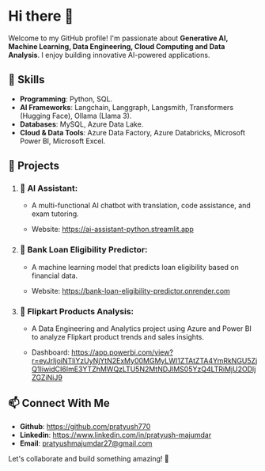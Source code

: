 # Hi there 👋
Welcome to my GitHub profile! I'm passionate about **Generative AI, Machine Learning, Data Engineering, Cloud Computing and Data Analysis**. I enjoy building innovative AI-powered applications.
## 🔧 Skills
- **Programming**: Python, SQL.
- **AI Frameworks**: Langchain, Langgraph, Langsmith, Transformers (Hugging Face), Ollama (Llama 3).
- **Databases**: MySQL, Azure Data Lake.
- **Cloud & Data Tools**: Azure Data Factory, Azure Databricks, Microsoft Power BI, Microsoft Excel.
## 📌 Projects
1) ### 🤖 AI Assistant:
   - A multi-functional AI chatbot with translation, code assistance, and exam tutoring.

   - Website: https://ai-assistant-python.streamlit.app
   
2) ### 🏦  Bank Loan Eligibility Predictor:
   - A machine learning model that predicts loan eligibility based on financial data.

   - Website: https://bank-loan-eligibility-predictor.onrender.com

3) ### 🛒  Flipkart Products Analysis:
   - A Data Engineering and Analytics project using Azure and Power BI to analyze Flipkart product trends and sales insights.

   - Dashboard: https://app.powerbi.com/view?r=eyJrIjoiNTliYzUyNjYtN2ExMy00MGMyLWI1ZTAtZTA4YmRkNGU5ZjQ1IiwidCI6ImE3YTZhMWQzLTU5N2MtNDJlMS05YzQ4LTRiMjU2ODljZGZiNiJ9
## 📫 Connect With Me
- **Github**: https://github.com/pratyush770
- **Linkedin**: https://www.linkedin.com/in/pratyush-majumdar
- **Email**: pratyushmajumdar27@gmail.com
  
Let's collaborate and build something amazing! 🚀
